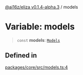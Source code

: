 [@ai16z/eliza v0.1.4-alpha.3](../index.md) / models

# Variable: models

> `const` **models**: [`Models`](../type-aliases/Models.md)

## Defined in

[packages/core/src/models.ts:4](https://github.com/dabit3/ai-agent-cognitivedriftt/blob/main/packages/core/src/models.ts#L4)
